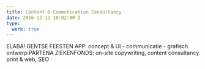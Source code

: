 ```yaml
---
title: Content & Communication Consultancy
date: 2016-12-12 10:02:00 Z
type:
  werk: true
---
```


ELABA! GENTSE FEESTEN APP: concept & UI - communicatie - grafisch ontwerp PARTENA ZIEKENFONDS: on-site copywriting, content consultancy print & web, SEO